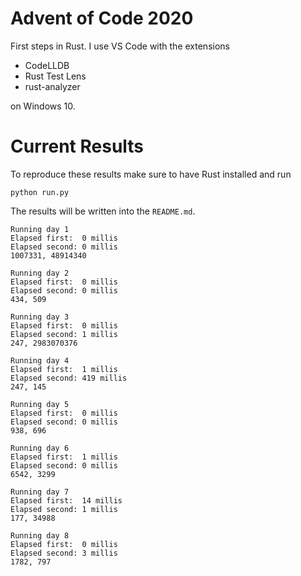 # Advent of Code 2020
First steps in Rust. I use 
VS Code with the extensions 
- CodeLLDB 
- Rust Test Lens
- rust-analyzer 

on  Windows 10.

# Current Results

To reproduce these results make sure to have Rust installed and run
```
python run.py
```
The results will be written into the `README.md`.
```
Running day 1
Elapsed first:	0 millis
Elapsed second:	0 millis
1007331, 48914340

Running day 2
Elapsed first:	0 millis
Elapsed second:	0 millis
434, 509

Running day 3
Elapsed first:	0 millis
Elapsed second:	1 millis
247, 2983070376

Running day 4
Elapsed first:	1 millis
Elapsed second:	419 millis
247, 145

Running day 5
Elapsed first:	0 millis
Elapsed second:	0 millis
938, 696

Running day 6
Elapsed first:	1 millis
Elapsed second:	0 millis
6542, 3299

Running day 7
Elapsed first:	14 millis
Elapsed second:	1 millis
177, 34988

Running day 8
Elapsed first:	0 millis
Elapsed second:	3 millis
1782, 797

```

